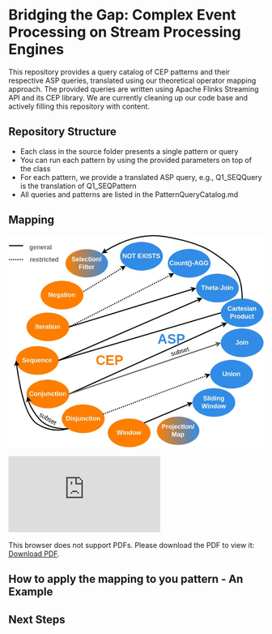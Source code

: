 # Bridging the Gap: Complex Event Processing on Stream Processing Engines

This repository provides a query catalog of CEP patterns and their respective ASP queries, translated using our theoretical operator mapping approach. 
The provided queries are written using Apache Flinks Streaming API and its CEP library. 
We are currently cleaning up our code base and actively filling this repository with content. 

## Repository Structure
- Each class in the source folder presents a single pattern or query
- You can run each pattern by using the provided parameters on top of the class
- For each pattern, we provide a translated ASP query, e.g., Q1_SEQQuery is the translation of Q1_SEQPattern 
- All queries and patterns are listed in the PatternQueryCatalog.md

## Mapping 

![Mapping Overview](https://github.com/arianeziehn/CEP2ASP/blob/main/figures/mapping.jpg)

<object data="https://github.com/arianeziehn/CEP2ASP/blob/main/figures/mapping.pdf" type="application/pdf" width="700px" height="700px">
    <embed src="https://github.com/arianeziehn/CEP2ASP/blob/main/figures/mapping.pdf">
        <p>This browser does not support PDFs. Please download the PDF to view it: <a href="http://yoursite.com/the.pdf">Download PDF</a>.</p>
    </embed>
</object>


## How to apply the mapping to you pattern - An Example

## Next Steps


